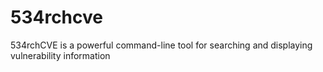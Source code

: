 # 534rchcve
534rchCVE is a powerful command-line tool for searching and displaying vulnerability information
